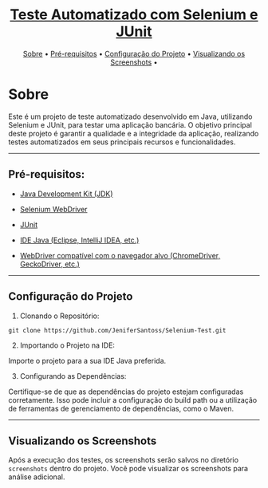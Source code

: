 <h1 align="center">
    <a href= "https://www.selenium.dev/documentation/webdriver/"target="_blank"> Teste Automatizado com Selenium e JUnit </a>
</h1>

<p align="center">
 <a href="#about">Sobre</a> •
 <a href="#how-it-works">Pré-requisitos</a> • 
 <a href="#tech-stack">Configuração do Projeto</a> • 
 <a href="#tech-stack">Visualizando os Screenshots</a> • 
</p>

# Sobre 
Este é um projeto de teste automatizado desenvolvido em Java, utilizando Selenium e JUnit, para testar uma aplicação bancária. O objetivo principal deste projeto é garantir a qualidade e a integridade da aplicação, realizando testes automatizados em seus principais recursos e funcionalidades.

---

## Pré-requisitos:

- <a href="https://www.oracle.com/br/java/technologies/downloads/" target="_blank"> Java Development Kit (JDK) </a>
+ <a href="https://www.selenium.dev/documentation/webdriver/" target="_blank"> Selenium WebDriver </a>
- <a href="https://junit.org/junit5/" target="_blank"> JUnit </a>
+ <a href="https://www.treinaweb.com.br/blog/principais-ides-para-desenvolvimento-java" target="_blank"> IDE Java (Eclipse, IntelliJ IDEA, etc.) </a>
- <a href="https://www.selenium.dev/pt-br/documentation/webdriver/drivers/options/" target="_blank"> WebDriver compatível com o navegador alvo (ChromeDriver, GeckoDriver, etc.) </a>

---

## Configuração do Projeto

1. Clonando o Repositório:
```
git clone https://github.com/JeniferSantoss/Selenium-Test.git
```
2. Importando o Projeto na IDE:

Importe o projeto para a sua IDE Java preferida.

3. Configurando as Dependências:

Certifique-se de que as dependências do projeto estejam configuradas corretamente. Isso pode incluir a configuração do build path ou a utilização de ferramentas de gerenciamento de dependências, como o Maven.

---

## Visualizando os Screenshots

Após a execução dos testes, os screenshots serão salvos no diretório `screenshots` dentro do projeto. Você pode visualizar os screenshots para análise adicional.
